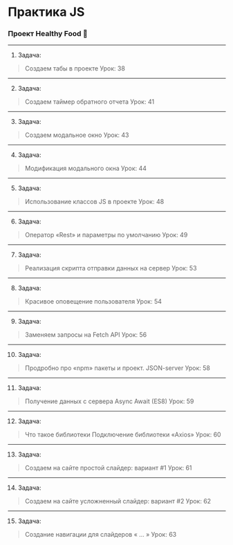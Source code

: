 # Практика JS  
### Проект Healthy Food 🥦

___
1. Задача:
> Создаем табы в проекте
Урок: 38
___
2. Задача:
> Создаем таймер обратного отчета
Урок: 41
___
3. Задача:
> Создаем модальное окно
Урок: 43
___
4. Задача:
>  Модификация модального окна
Урок: 44
___
5. Задача:
>  Использование классов JS в проекте
Урок: 48
___
6. Задача:
>  Оператор «Rest» и параметры по умолчанию
Урок: 49
___
7. Задача:
>  Реализация скрипта отправки данных на сервер
Урок: 53
___
8. Задача:
>  Красивое оповещение пользователя
Урок: 54
___
9. Задача:
>  Заменяем запросы на Fetch API
Урок: 56 
___
10. Задача:
>  Продробно про «npm» пакеты и проект.
>  JSON-server
Урок: 58
___
11. Задача:
> Получение данных с сервера
> Async Await (ES8)
Урок: 59
___
12. Задача:
> Что такое библиотеки
> Подключение библиотеки «Axios»
Урок: 60
___
13. Задача:
> Создаем на сайте простой слайдер: вариант #1
Урок: 61
___
14. Задача:
> Создаем на сайте усложненный слайдер: вариант #2
Урок: 62
___
15. Задача:
> Создание навигации для слайдеров « ... »
Урок: 63